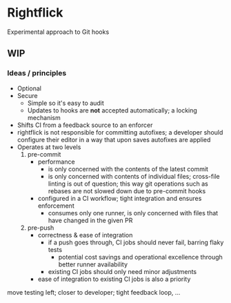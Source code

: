 # Rightflick

Experimental approach to Git hooks

## WIP

### Ideas / principles

- Optional
- Secure
  - Simple so it's easy to audit
  - Updates to hooks are **not** accepted automatically; a locking mechanism
- Shifts CI from a feedback source to an enforcer
- rightflick is not responsible for committing autofixes; a developer should configure their editor in a way that upon saves autofixes are applied
- Operates at two levels
  1. pre-commit
     - performance
       - is only concerned with the contents of the latest commit
       - is only concerned with contents of individual files; cross-file linting is out of question; this way git operations such as rebases are not slowed down due to pre-commit hooks
     - configured in a CI workflow; tight integration and ensures enforcement
       - consumes only one runner, is only concerned with files that have changed in the given PR
  2. pre-push
     - correctness & ease of integration
       - if a push goes through, CI jobs should never fail, barring flaky tests
         - potential cost savings and operational excellence through better runner availability
       - existing CI jobs should only need minor adjustments
     - ease of integration to existing CI jobs is also a priority

move testing left; closer to developer; tight feedback loop, ...
